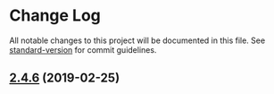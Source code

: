 # Change Log

All notable changes to this project will be documented in this file. See [standard-version](https://github.com/conventional-changelog/standard-version) for commit guidelines.

## [2.4.6](https://github.com/zhangximufeng/vuepress-theme-mufeng/compare/v2.4.1...v2.4.6) (2019-02-25)
